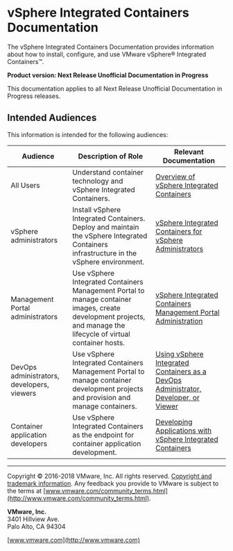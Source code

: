 # vSphere Integrated Containers Documentation

The vSphere Integrated Containers Documentation provides information about how to install, configure, and use VMware vSphere&reg; Integrated Containers&trade;.

**Product version: Next Release Unofficial Documentation in Progress**

This documentation applies to all Next Release Unofficial Documentation in Progress releases.

## Intended Audiences

This information is intended for the following audiences:

|**Audience**|**Description of Role**|**Relevant Documentation**|
|---|---|---|
|All Users|Understand container technology and vSphere Integrated Containers.|[Overview of vSphere Integrated Containers](vic_overview/README.md)|
|vSphere administrators|Install vSphere Integrated Containers. Deploy  and maintain the vSphere Integrated Containers infrastructure in the vSphere environment.|[vSphere Integrated Containers for vSphere Administrators](vic_vsphere_admin/README.md)|
|Management Portal administrators|Use vSphere Integrated Containers Management Portal to manage container images, create development projects, and manage the lifecycle of virtual container hosts. |[vSphere Integrated Containers Management Portal Administration](vic_cloud_admin/README.md)|
|DevOps administrators, developers, viewers|Use vSphere Integrated Containers Management Portal to manage container development projects and provision and manage containers.|[Using vSphere Integrated Containers as a DevOps Administrator, Developer, or Viewer](vic_users/README.md)|
|Container application developers|Use vSphere Integrated Containers as the endpoint for container application development.|[Developing Applications with vSphere Integrated Containers](vic_app_dev/README.md)|
 

----------

Copyright &copy; 2016-2018 VMware, Inc. All rights reserved. [Copyright and trademark information](http://pubs.vmware.com/copyright-trademark.html). Any feedback you provide to VMware is subject to the terms at [www.vmware.com/community_terms.html](http://www.vmware.com/community_terms.html).

**VMware, Inc.**<br>
3401 Hillview Ave.<br>
Palo Alto, CA 94304

[www.vmware.com](http://www.vmware.com)

